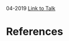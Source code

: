 

04-2019
[Link to Talk](https://www.churchofjesuschrist.org/study/general-conference/2019/04/sunday-morning-session?lang=eng)



# References
